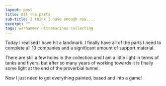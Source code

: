 ```yaml
---
layout: post
title: All the parts
sub-title: I think I have enough now....
excerpt: ""
tags: warhammer ultramarines collecting
---
```


Today I realised I have hit a landmark. I finally have all of the parts I need to complete all 10 companies and a significant amount of support material.

There are still a few holes in the collection and I am a little light in terms of tanks and flyers, but after so many years of working towards it is finally some light at the end of the proverbial tunnel.

Now I just need to get everything painted, based and into a game!